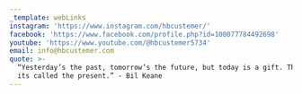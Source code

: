 ```yaml
---
_template: webLinks
instagram: 'https://www.instagram.com/hbcustemer/'
facebook: 'https://www.facebook.com/profile.php?id=100077784492698'
youtube: 'https://www.youtube.com/@hbcustemer5734'
email: info@hbcustemer.com
quote: >-
  “Yesterday’s the past, tomorrow’s the future, but today is a gift. That’s why
  its called the present.” - Bil Keane
---
```

